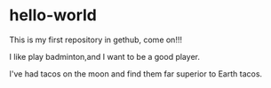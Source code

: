 # hello-world
This is my first repository in gethub, come on!!!

I like play badminton,and I want to be a good player.

I've had tacos on the moon and find them far superior to Earth tacos.
